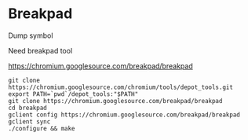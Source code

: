 # Breakpad


Dump symbol

Need breakpad tool

https://chromium.googlesource.com/breakpad/breakpad

```
git clone https://chromium.googlesource.com/chromium/tools/depot_tools.git
export PATH=`pwd`/depot_tools:"$PATH"
git clone https://chromium.googlesource.com/breakpad/breakpad
cd breakpad
gclient config https://chromium.googlesource.com/breakpad/breakpad
gclient sync
./configure && make
```
